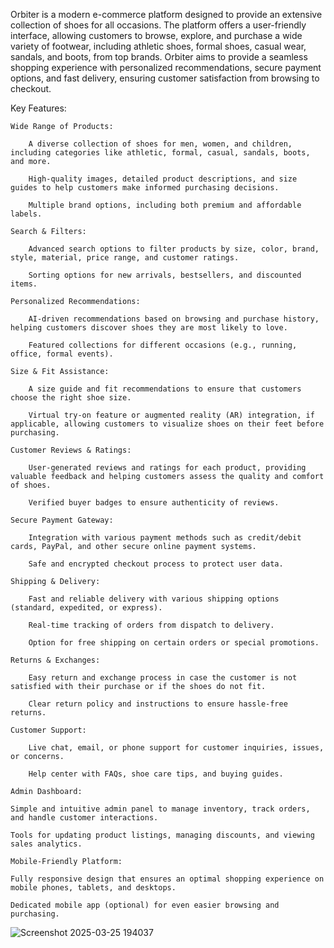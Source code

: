 Orbiter is a modern e-commerce platform designed to provide an extensive collection of shoes for all occasions. The platform offers a user-friendly interface, allowing customers to browse, explore, and purchase a wide variety of footwear, including athletic shoes, formal shoes, casual wear, sandals, and boots, from top brands. Orbiter aims to provide a seamless shopping experience with personalized recommendations, secure payment options, and fast delivery, ensuring customer satisfaction from browsing to checkout.

Key Features:

    Wide Range of Products:

        A diverse collection of shoes for men, women, and children, including categories like athletic, formal, casual, sandals, boots, and more.

        High-quality images, detailed product descriptions, and size guides to help customers make informed purchasing decisions.

        Multiple brand options, including both premium and affordable labels.

    Search & Filters:

        Advanced search options to filter products by size, color, brand, style, material, price range, and customer ratings.

        Sorting options for new arrivals, bestsellers, and discounted items.

    Personalized Recommendations:

        AI-driven recommendations based on browsing and purchase history, helping customers discover shoes they are most likely to love.

        Featured collections for different occasions (e.g., running, office, formal events).

    Size & Fit Assistance:

        A size guide and fit recommendations to ensure that customers choose the right shoe size.

        Virtual try-on feature or augmented reality (AR) integration, if applicable, allowing customers to visualize shoes on their feet before purchasing.

    Customer Reviews & Ratings:

        User-generated reviews and ratings for each product, providing valuable feedback and helping customers assess the quality and comfort of shoes.

        Verified buyer badges to ensure authenticity of reviews.

    Secure Payment Gateway:

        Integration with various payment methods such as credit/debit cards, PayPal, and other secure online payment systems.

        Safe and encrypted checkout process to protect user data.

    Shipping & Delivery:

        Fast and reliable delivery with various shipping options (standard, expedited, or express).

        Real-time tracking of orders from dispatch to delivery.

        Option for free shipping on certain orders or special promotions.

    Returns & Exchanges:

        Easy return and exchange process in case the customer is not satisfied with their purchase or if the shoes do not fit.

        Clear return policy and instructions to ensure hassle-free returns.

    Customer Support:

        Live chat, email, or phone support for customer inquiries, issues, or concerns.

        Help center with FAQs, shoe care tips, and buying guides.

    Admin Dashboard:

    Simple and intuitive admin panel to manage inventory, track orders, and handle customer interactions.

    Tools for updating product listings, managing discounts, and viewing sales analytics.

    Mobile-Friendly Platform:

    Fully responsive design that ensures an optimal shopping experience on mobile phones, tablets, and desktops.

    Dedicated mobile app (optional) for even easier browsing and purchasing.

![Screenshot 2025-03-25 194037](https://github.com/user-attachments/assets/c10460c8-68c1-4540-95c7-5525b57e14e0)
